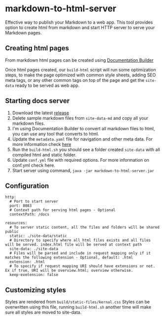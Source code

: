 # markdown-to-html-server

Effective way to publish your Markdown to a web app. This tool provides option to create html from markdown and start HTTP server to serve your Markdown pages.

## Creating html pages

From markdown html pages can be created using [Documentation Builder](https://snapcraft.io/documentation-builder)

Once html pages created, our `build-html` script will run some optimization steps, to make the page optimized with common style sheets, adding SEO meta tags, or any other common tags on top of the page and get the `site-data` ready to be served as web app.

## Starting docs server

1. Download the latest [release](https://github.com/next-time-space/markdown-to-html-server/releases)
2. Delete sample markdown files from `site-data-md` and copy all your markdown files.
3. I'm using Documentation Builder to convert all markdown files to html, you can use any tool that converts to html.
4. Update the `metadata.yaml` file for navigation and other meta data. For more information check [here](https://docs.ubuntu.com/documentation-builder/en/)
5. Run the `build-html.sh` you should see a folder created `site-data` with all compiled html and static folder.
6. Update `conf.yml` file with required options. For more information on conf.yml check here.
7. Start server using command, `java -jar markdown-to-html-server.jar`

## Configuration

```
http:
  # Port to start server
  port: 8083
  # Context path for serving html pages - Optional
  contextPath: /docs

resources:
  # To server static content, all the files and folders will be shared public
  static: ./site-data/static
  # Directory to specify where all html files exists and all files will be served. index.html file will be served at context path
  site-data: ./site-data
  # Files will be parsed and include in request mapping only if it matches the following extension - Optional, default: .html
  extension: .html
  # To specify if request mapping URI should have extensions or not. Ex if true, URI will be overview.html; overview otherwise.
  keep-exetension: false
```

## Customizing styles

Styles are rendered from `build/static-files/kernal.css` Styles can be overwritten using this file, running `build-html.sh` another time will make sure all styles are moved to site-data.